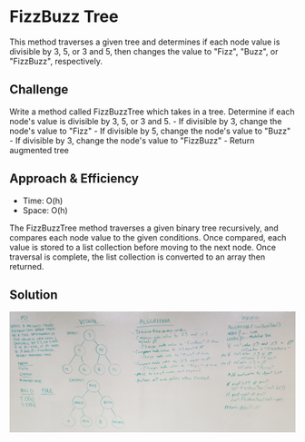 # FizzBuzz Tree
This method traverses a given tree and determines if each node value is divisible by 3, 5, or 3 and 5, then changes the value to "Fizz", "Buzz", or "FizzBuzz", respectively.

## Challenge
Write a method called FizzBuzzTree which takes in a tree. Determine if each node's value is divisible by 3, 5, or 3 and 5.
	- If divisible by 3, change the node's value to "Fizz"
	- If divisible by 5, change the node's value to "Buzz"
	- If divisible by 3, change the node's value to "FizzBuzz"
	- Return augmented tree

## Approach & Efficiency
- Time: O(h)
- Space: O(h)

The FizzBuzzTree method traverses a given binary tree recursively, and compares each node value to the given conditions. Once compared, each value is stored to a list collection before moving to the next node. Once traversal is complete, the list collection is converted to an array then returned.

## Solution
![White Board Image](whiteboard_img.png)
